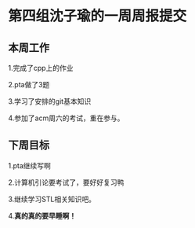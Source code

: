 # 第四组沈子瑜的一周周报提交

## 本周工作
 
1.完成了cpp上的作业
 
2.pta做了3题

3.学习了安排的git基本知识

4.参加了acm周六的考试，重在参与。

## 下周目标

1.pta继续写啊

2.计算机引论要考试了，要好好复习鸭

3.继续学习STL相关知识吧。

4.**真的真的要早睡啊！**
